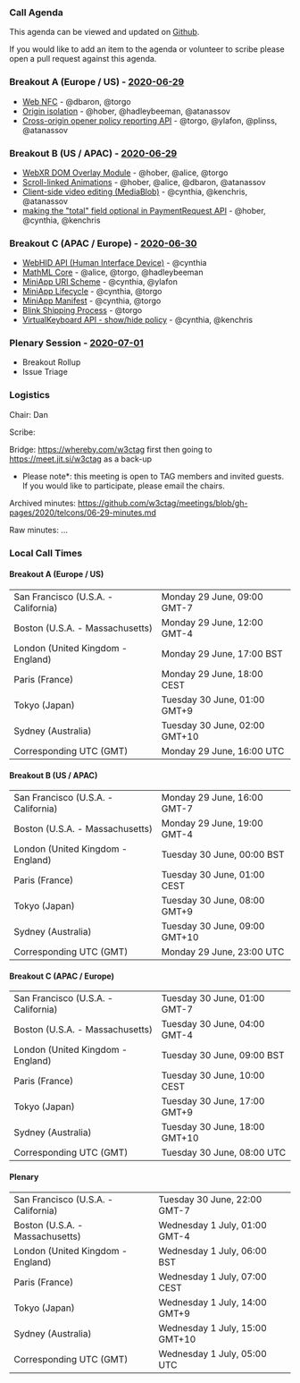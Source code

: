 ### Call Agenda

This agenda can be viewed and updated on [Github](https://github.com/w3ctag/meetings/blob/gh-pages/2020/telcons/06-29-agenda.md).

If you would like to add an item to the agenda or volunteer to scribe please open a pull request against this agenda.

### Breakout A (Europe / US) - [2020-06-29](https://www.timeanddate.com/worldclock/converter.html?iso=20200629T160000&p1=224&p2=43&p3=136&p4=195&p5=248&p6=240)

* [Web NFC](https://github.com/w3ctag/design-reviews/issues/461) - @dbaron, @torgo
* [Origin isolation](https://github.com/w3ctag/design-reviews/issues/464) - @hober, @hadleybeeman, @atanassov
* [Cross-origin opener policy reporting API](https://github.com/w3ctag/design-reviews/issues/527) - @torgo, @ylafon, @plinss, @atanassov

### Breakout B (US / APAC) - [2020-06-29](https://www.timeanddate.com/worldclock/converter.html?iso=20200629T230000&p1=224&p2=43&p3=136&p4=195&p5=248&p6=240)

* [WebXR DOM Overlay Module](https://github.com/w3ctag/design-reviews/issues/470) - @hober, @alice, @torgo
* [Scroll-linked Animations](https://github.com/w3ctag/design-reviews/issues/521) - @hober, @alice, @dbaron, @atanassov
* [Client-side video editing (MediaBlob)](https://github.com/w3ctag/design-reviews/issues/514) - @cynthia, @kenchris, @atanassov
* [making the "total" field optional in PaymentRequest API](https://github.com/w3ctag/design-reviews/issues/512) - @hober, @cynthia, @kenchris

### Breakout C (APAC / Europe) - [2020-06-30](https://www.timeanddate.com/worldclock/converter.html?iso=20200630T080000&p1=224&p2=43&p3=136&p4=195&p5=248&p6=240)

* [WebHID API (Human Interface Device)](https://github.com/w3ctag/design-reviews/issues/370) - @cynthia
* [MathML Core](https://github.com/w3ctag/design-reviews/issues/438) - @alice, @torgo, @hadleybeeman
* [MiniApp URI Scheme](https://github.com/w3ctag/design-reviews/issues/478) - @cynthia, @ylafon
* [MiniApp Lifecycle](https://github.com/w3ctag/design-reviews/issues/523) - @cynthia, @torgo
* [MiniApp Manifest](https://github.com/w3ctag/design-reviews/issues/524) - @cynthia, @torgo
* [Blink Shipping Process](https://github.com/w3ctag/design-reviews/issues/516) - @torgo
* [VirtualKeyboard API - show/hide policy](https://github.com/w3ctag/design-reviews/issues/498) - @cynthia, @kenchris


### Plenary Session - [2020-07-01](https://www.timeanddate.com/worldclock/converter.html?iso=20200701T050000&p1=224&p2=43&p3=136&p4=195&p5=248&p6=240)

* Breakout Rollup
* Issue Triage

### Logistics

Chair: Dan

Scribe:

Bridge: https://whereby.com/w3ctag first then going to https://meet.jit.si/w3ctag as a back-up

* Please note*: this meeting is open to TAG members and invited guests. If you would like to participate, please email the chairs.

Archived minutes: https://github.com/w3ctag/meetings/blob/gh-pages/2020/telcons/06-29-minutes.md

Raw minutes: ...

### Local Call Times

#### Breakout A (Europe / US)

<table>
<tr><td> San Francisco (U.S.A. - California) <td> Monday 29 June, 09:00 GMT-7</td></tr>
<tr><td> Boston (U.S.A. - Massachusetts) <td> Monday 29 June, 12:00 GMT-4</td></tr>
<tr><td> London (United Kingdom - England) <td> Monday 29 June, 17:00 BST</td></tr>
<tr><td> Paris (France) <td> Monday 29 June, 18:00 CEST</td></tr>
<tr><td> Tokyo (Japan) <td> Tuesday 30 June, 01:00 GMT+9</td></tr>
<tr><td> Sydney (Australia) <td> Tuesday 30 June, 02:00 GMT+10</td></tr>
<tr><td> Corresponding UTC (GMT) <td> Monday 29 June, 16:00 UTC</td></tr>
</table>

#### Breakout B (US / APAC)

<table>
<tr><td> San Francisco (U.S.A. - California) <td> Monday 29 June, 16:00 GMT-7</td></tr>
<tr><td> Boston (U.S.A. - Massachusetts) <td> Monday 29 June, 19:00 GMT-4</td></tr>
<tr><td> London (United Kingdom - England) <td> Tuesday 30 June, 00:00 BST</td></tr>
<tr><td> Paris (France) <td> Tuesday 30 June, 01:00 CEST</td></tr>
<tr><td> Tokyo (Japan) <td> Tuesday 30 June, 08:00 GMT+9</td></tr>
<tr><td> Sydney (Australia) <td> Tuesday 30 June, 09:00 GMT+10</td></tr>
<tr><td> Corresponding UTC (GMT) <td> Monday 29 June, 23:00 UTC</td></tr>
</table>

#### Breakout C (APAC / Europe)

<table>
<tr><td> San Francisco (U.S.A. - California) <td> Tuesday 30 June, 01:00 GMT-7</td></tr>
<tr><td> Boston (U.S.A. - Massachusetts) <td> Tuesday 30 June, 04:00 GMT-4</td></tr>
<tr><td> London (United Kingdom - England) <td> Tuesday 30 June, 09:00 BST</td></tr>
<tr><td> Paris (France) <td> Tuesday 30 June, 10:00 CEST</td></tr>
<tr><td> Tokyo (Japan) <td> Tuesday 30 June, 17:00 GMT+9</td></tr>
<tr><td> Sydney (Australia) <td> Tuesday 30 June, 18:00 GMT+10</td></tr>
<tr><td> Corresponding UTC (GMT) <td> Tuesday 30 June, 08:00 UTC</td></tr>
</table>

#### Plenary

<table>
<tr><td> San Francisco (U.S.A. - California) <td> Tuesday 30 June, 22:00 GMT-7</td></tr>
<tr><td> Boston (U.S.A. - Massachusetts) <td> Wednesday 1 July, 01:00 GMT-4</td></tr>
<tr><td> London (United Kingdom - England) <td> Wednesday 1 July, 06:00 BST</td></tr>
<tr><td> Paris (France) <td> Wednesday 1 July, 07:00 CEST</td></tr>
<tr><td> Tokyo (Japan) <td> Wednesday 1 July, 14:00 GMT+9</td></tr>
<tr><td> Sydney (Australia) <td> Wednesday 1 July, 15:00 GMT+10</td></tr>
<tr><td> Corresponding UTC (GMT) <td> Wednesday 1 July, 05:00 UTC</td></tr>
</table>
